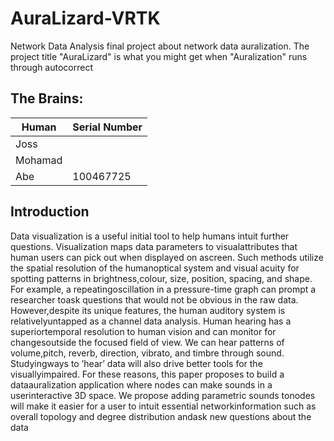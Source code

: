 # AuraLizard-VRTK
Network Data Analysis final project about network data auralization. The project title "AuraLizard" is what you might get when "Auralization" runs through autocorrect

## The Brains: 
| Human | Serial Number |
|---|---|
| Joss | |
| Mohamad | | 
| Abe | 100467725 | 

## Introduction
Data visualization is a useful initial tool to help humans intuit further questions. Visualization maps data parameters to visualattributes that human users can pick out when displayed on ascreen. Such methods utilize the spatial resolution of the humanoptical system and visual acuity for spotting patterns in brightness,colour, size, position, spacing, and shape. For example, a repeatingoscillation in a pressure-time graph can prompt a researcher toask questions that would not be obvious in the raw data. However,despite its unique features, the human auditory system is relativelyuntapped as a channel data analysis. Human hearing has a superiortemporal resolution to human vision and can monitor for changesoutside the focused field of view. We can hear patterns of volume,pitch, reverb, direction, vibrato, and timbre through sound. Studyingways to ’hear’ data will also drive better tools for the visuallyimpaired. For these reasons, this paper proposes to build a dataauralization application where nodes can make sounds in a userinteractive 3D space. We propose adding parametric sounds tonodes will make it easier for a user to intuit essential networkinformation such as overall topology and degree distribution andask new questions about the data